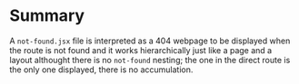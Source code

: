 # Summary

A `not-found.jsx` file is interpreted as a 404 webpage to be displayed when the route is not found and it works hierarchically just like a page and a layout althought there is no `not-found` nesting; the one in the direct route is the only one displayed, there is no accumulation.
